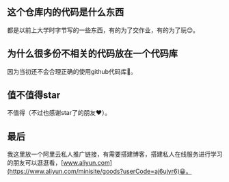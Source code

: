 ## 这个仓库内的代码是什么东西
都是以前上大学时字节写的一些东西，有的为了交作业，有的为了玩😊。

## 为什么很多份不相关的代码放在一个代码库
因为当初还不会合理正确的使用github代码库🙉。

## 值不值得star
不值得（不过也感谢star了的朋友❤️）。

## 最后
我这里放一个阿里云私人推广链接，有需要搭建博客，搭建私人在线服务进行学习的朋友可以逛逛看，[www.aliyun.com](https://www.aliyun.com/minisite/goods?userCode=aj6ujyr6)😀。
